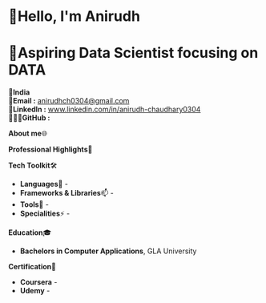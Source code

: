 # 👋Hello, I'm Anirudh
# 🚀Aspiring Data Scientist focusing on DATA

📍**India**<br>
📧**Email :** anirudhch0304@gmail.com<br>
🔗**Linkedln :** www.linkedin.com/in/anirudh-chaudhary0304<br>
👨🏻‍💻**GitHub :** 

**About me**🌐


**Professional Highlights**🌟


**Tech Toolkit**🛠️

- **Languages**🌱 -
- **Frameworks & Libraries**📫 -
- **Tools**👀 -
- **Specialities**⚡ -

**Education**🎓

- **Bachelors in Computer Applications**, GLA University

**Certification**📜

- **Coursera** -
- **Udemy** -

<!---
Anirudh-chaudhary3/Anirudh-chaudhary3 is a ✨ special ✨ repository because its `README.md` (this file) appears on your GitHub profile.
You can click the Preview link to take a look at your changes.
--->
